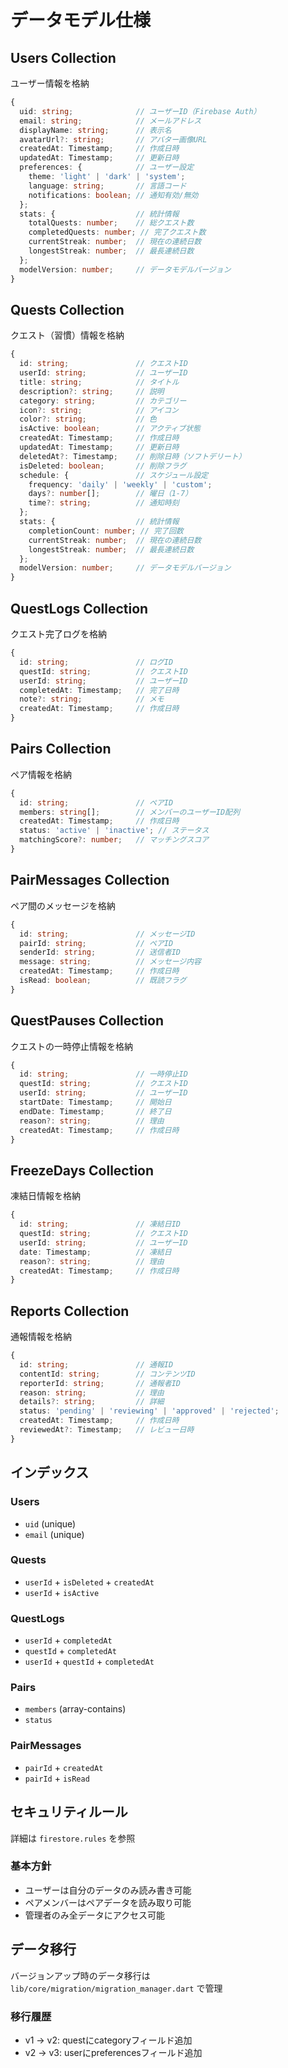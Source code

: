 # データモデル仕様

## Users Collection

ユーザー情報を格納

```typescript
{
  uid: string;              // ユーザーID（Firebase Auth）
  email: string;            // メールアドレス
  displayName: string;      // 表示名
  avatarUrl?: string;       // アバター画像URL
  createdAt: Timestamp;     // 作成日時
  updatedAt: Timestamp;     // 更新日時
  preferences: {            // ユーザー設定
    theme: 'light' | 'dark' | 'system';
    language: string;       // 言語コード
    notifications: boolean; // 通知有効/無効
  };
  stats: {                  // 統計情報
    totalQuests: number;    // 総クエスト数
    completedQuests: number; // 完了クエスト数
    currentStreak: number;  // 現在の連続日数
    longestStreak: number;  // 最長連続日数
  };
  modelVersion: number;     // データモデルバージョン
}
```

## Quests Collection

クエスト（習慣）情報を格納

```typescript
{
  id: string;               // クエストID
  userId: string;           // ユーザーID
  title: string;            // タイトル
  description?: string;     // 説明
  category: string;         // カテゴリー
  icon?: string;            // アイコン
  color?: string;           // 色
  isActive: boolean;        // アクティブ状態
  createdAt: Timestamp;     // 作成日時
  updatedAt: Timestamp;     // 更新日時
  deletedAt?: Timestamp;    // 削除日時（ソフトデリート）
  isDeleted: boolean;       // 削除フラグ
  schedule: {               // スケジュール設定
    frequency: 'daily' | 'weekly' | 'custom';
    days?: number[];        // 曜日（1-7）
    time?: string;          // 通知時刻
  };
  stats: {                  // 統計情報
    completionCount: number; // 完了回数
    currentStreak: number;  // 現在の連続日数
    longestStreak: number;  // 最長連続日数
  };
  modelVersion: number;     // データモデルバージョン
}
```

## QuestLogs Collection

クエスト完了ログを格納

```typescript
{
  id: string;               // ログID
  questId: string;          // クエストID
  userId: string;           // ユーザーID
  completedAt: Timestamp;   // 完了日時
  note?: string;            // メモ
  createdAt: Timestamp;     // 作成日時
}
```

## Pairs Collection

ペア情報を格納

```typescript
{
  id: string;               // ペアID
  members: string[];        // メンバーのユーザーID配列
  createdAt: Timestamp;     // 作成日時
  status: 'active' | 'inactive'; // ステータス
  matchingScore?: number;   // マッチングスコア
}
```

## PairMessages Collection

ペア間のメッセージを格納

```typescript
{
  id: string;               // メッセージID
  pairId: string;           // ペアID
  senderId: string;         // 送信者ID
  message: string;          // メッセージ内容
  createdAt: Timestamp;     // 作成日時
  isRead: boolean;          // 既読フラグ
}
```

## QuestPauses Collection

クエストの一時停止情報を格納

```typescript
{
  id: string;               // 一時停止ID
  questId: string;          // クエストID
  userId: string;           // ユーザーID
  startDate: Timestamp;     // 開始日
  endDate: Timestamp;       // 終了日
  reason?: string;          // 理由
  createdAt: Timestamp;     // 作成日時
}
```

## FreezeDays Collection

凍結日情報を格納

```typescript
{
  id: string;               // 凍結日ID
  questId: string;          // クエストID
  userId: string;           // ユーザーID
  date: Timestamp;          // 凍結日
  reason?: string;          // 理由
  createdAt: Timestamp;     // 作成日時
}
```

## Reports Collection

通報情報を格納

```typescript
{
  id: string;               // 通報ID
  contentId: string;        // コンテンツID
  reporterId: string;       // 通報者ID
  reason: string;           // 理由
  details?: string;         // 詳細
  status: 'pending' | 'reviewing' | 'approved' | 'rejected';
  createdAt: Timestamp;     // 作成日時
  reviewedAt?: Timestamp;   // レビュー日時
}
```

## インデックス

### Users
- `uid` (unique)
- `email` (unique)

### Quests
- `userId` + `isDeleted` + `createdAt`
- `userId` + `isActive`

### QuestLogs
- `userId` + `completedAt`
- `questId` + `completedAt`
- `userId` + `questId` + `completedAt`

### Pairs
- `members` (array-contains)
- `status`

### PairMessages
- `pairId` + `createdAt`
- `pairId` + `isRead`

## セキュリティルール

詳細は `firestore.rules` を参照

### 基本方針
- ユーザーは自分のデータのみ読み書き可能
- ペアメンバーはペアデータを読み取り可能
- 管理者のみ全データにアクセス可能

## データ移行

バージョンアップ時のデータ移行は `lib/core/migration/migration_manager.dart` で管理

### 移行履歴
- v1 → v2: questにcategoryフィールド追加
- v2 → v3: userにpreferencesフィールド追加
